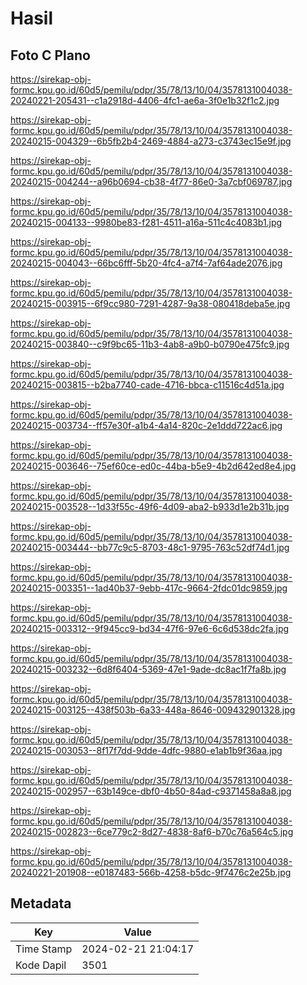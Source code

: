 # Hasil

## Foto C Plano

https://sirekap-obj-formc.kpu.go.id/60d5/pemilu/pdpr/35/78/13/10/04/3578131004038-20240221-205431--c1a2918d-4406-4fc1-ae6a-3f0e1b32f1c2.jpg

https://sirekap-obj-formc.kpu.go.id/60d5/pemilu/pdpr/35/78/13/10/04/3578131004038-20240215-004329--6b5fb2b4-2469-4884-a273-c3743ec15e9f.jpg

https://sirekap-obj-formc.kpu.go.id/60d5/pemilu/pdpr/35/78/13/10/04/3578131004038-20240215-004244--a96b0694-cb38-4f77-86e0-3a7cbf069787.jpg

https://sirekap-obj-formc.kpu.go.id/60d5/pemilu/pdpr/35/78/13/10/04/3578131004038-20240215-004133--9980be83-f281-4511-a16a-511c4c4083b1.jpg

https://sirekap-obj-formc.kpu.go.id/60d5/pemilu/pdpr/35/78/13/10/04/3578131004038-20240215-004043--66bc6fff-5b20-4fc4-a7f4-7af64ade2076.jpg

https://sirekap-obj-formc.kpu.go.id/60d5/pemilu/pdpr/35/78/13/10/04/3578131004038-20240215-003915--6f9cc980-7291-4287-9a38-080418deba5e.jpg

https://sirekap-obj-formc.kpu.go.id/60d5/pemilu/pdpr/35/78/13/10/04/3578131004038-20240215-003840--c9f9bc65-11b3-4ab8-a9b0-b0790e475fc9.jpg

https://sirekap-obj-formc.kpu.go.id/60d5/pemilu/pdpr/35/78/13/10/04/3578131004038-20240215-003815--b2ba7740-cade-4716-bbca-c11516c4d51a.jpg

https://sirekap-obj-formc.kpu.go.id/60d5/pemilu/pdpr/35/78/13/10/04/3578131004038-20240215-003734--ff57e30f-a1b4-4a14-820c-2e1ddd722ac6.jpg

https://sirekap-obj-formc.kpu.go.id/60d5/pemilu/pdpr/35/78/13/10/04/3578131004038-20240215-003646--75ef60ce-ed0c-44ba-b5e9-4b2d642ed8e4.jpg

https://sirekap-obj-formc.kpu.go.id/60d5/pemilu/pdpr/35/78/13/10/04/3578131004038-20240215-003528--1d33f55c-49f6-4d09-aba2-b933d1e2b31b.jpg

https://sirekap-obj-formc.kpu.go.id/60d5/pemilu/pdpr/35/78/13/10/04/3578131004038-20240215-003444--bb77c9c5-8703-48c1-9795-763c52df74d1.jpg

https://sirekap-obj-formc.kpu.go.id/60d5/pemilu/pdpr/35/78/13/10/04/3578131004038-20240215-003351--1ad40b37-9ebb-417c-9664-2fdc01dc9859.jpg

https://sirekap-obj-formc.kpu.go.id/60d5/pemilu/pdpr/35/78/13/10/04/3578131004038-20240215-003312--9f945cc9-bd34-47f6-97e6-6c6d538dc2fa.jpg

https://sirekap-obj-formc.kpu.go.id/60d5/pemilu/pdpr/35/78/13/10/04/3578131004038-20240215-003232--6d8f6404-5369-47e1-9ade-dc8ac1f7fa8b.jpg

https://sirekap-obj-formc.kpu.go.id/60d5/pemilu/pdpr/35/78/13/10/04/3578131004038-20240215-003125--438f503b-6a33-448a-8646-009432901328.jpg

https://sirekap-obj-formc.kpu.go.id/60d5/pemilu/pdpr/35/78/13/10/04/3578131004038-20240215-003053--8f17f7dd-9dde-4dfc-9880-e1ab1b9f36aa.jpg

https://sirekap-obj-formc.kpu.go.id/60d5/pemilu/pdpr/35/78/13/10/04/3578131004038-20240215-002957--63b149ce-dbf0-4b50-84ad-c9371458a8a8.jpg

https://sirekap-obj-formc.kpu.go.id/60d5/pemilu/pdpr/35/78/13/10/04/3578131004038-20240215-002823--6ce779c2-8d27-4838-8af6-b70c76a564c5.jpg

https://sirekap-obj-formc.kpu.go.id/60d5/pemilu/pdpr/35/78/13/10/04/3578131004038-20240221-201908--e0187483-566b-4258-b5dc-9f7476c2e25b.jpg


## Metadata

| Key        | Value               |
| ---------- | ------------------- |
| Time Stamp | 2024-02-21 21:04:17 |
| Kode Dapil | 3501                |



